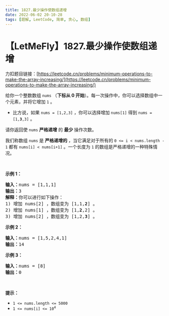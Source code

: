 ```yaml
---
title: 1827.最少操作使数组递增
date: 2022-06-02 20-10-28
tags: [题解, LeetCode, 简单, 贪心, 数组]
---
```


# 【LetMeFly】1827.最少操作使数组递增

力扣题目链接：[https://leetcode.cn/problems/minimum-operations-to-make-the-array-increasing/](https://leetcode.cn/problems/minimum-operations-to-make-the-array-increasing/)

<p>给你一个整数数组 <code>nums</code> （<strong>下标从 0 开始</strong>）。每一次操作中，你可以选择数组中一个元素，并将它增加 <code>1</code> 。</p>

<ul>
	<li>比方说，如果 <code>nums = [1,2,3]</code> ，你可以选择增加 <code>nums[1]</code> 得到 <code>nums = [1,<b>3</b>,3]</code> 。</li>
</ul>

<p>请你返回使 <code>nums</code> <strong>严格递增</strong> 的 <strong>最少</strong> 操作次数。</p>

<p>我们称数组 <code>nums</code> 是 <strong>严格递增的</strong> ，当它满足对于所有的 <code>0 &lt;= i &lt; nums.length - 1</code> 都有 <code>nums[i] &lt; nums[i+1]</code> 。一个长度为 <code>1</code> 的数组是严格递增的一种特殊情况。</p>

<p> </p>

<p><strong>示例 1：</strong></p>

<pre><b>输入：</b>nums = [1,1,1]
<b>输出：</b>3
<b>解释：</b>你可以进行如下操作：
1) 增加 nums[2] ，数组变为 [1,1,<strong>2</strong>] 。
2) 增加 nums[1] ，数组变为 [1,<strong>2</strong>,2] 。
3) 增加 nums[2] ，数组变为 [1,2,<strong>3</strong>] 。
</pre>

<p><strong>示例 2：</strong></p>

<pre><b>输入：</b>nums = [1,5,2,4,1]
<b>输出：</b>14
</pre>

<p><strong>示例 3：</strong></p>

<pre><b>输入：</b>nums = [8]
<b>输出：</b>0
</pre>

<p> </p>

<p><strong>提示：</strong></p>

<ul>
	<li><code>1 &lt;= nums.length &lt;= 5000</code></li>
	<li><code>1 &lt;= nums[i] &lt;= 10<sup>4</sup></code></li>
</ul>


    